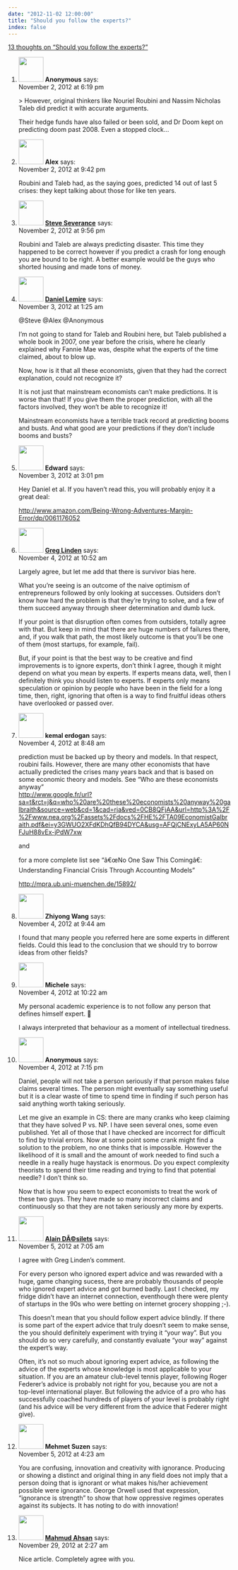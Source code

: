 ```yaml
---
date: "2012-11-02 12:00:00"
title: "Should you follow the experts?"
index: false
---
```


[13 thoughts on &ldquo;Should you follow the experts?&rdquo;](/lemire/blog/2012/11-02-should-you-follow-the-experts)

<ol class="comment-list">
<li id="comment-58700" class="comment even thread-even depth-1">
<div class="comment-author vcard">
<img alt src="https://secure.gravatar.com/avatar/?s=56&#038;d=mm&#038;r=g" srcset="https://secure.gravatar.com/avatar/?s=112&#038;d=mm&#038;r=g 2x" class="avatar avatar-56 photo avatar-default" height="56" width="56" decoding="async" /> <b class="fn">Anonymous</b> <span class="says">says:</span> </div>
<div class="comment-metadata"><time datetime="2012-11-02T18:19:30+00:00">November 2, 2012 at 6:19 pm</time></a> </div>
<div class="comment-content">
<p>&gt; However, original thinkers like Nouriel Roubini and Nassim Nicholas Taleb did predict it with accurate arguments.</p>
<p>Their hedge funds have also failed or been sold, and Dr Doom kept on predicting doom past 2008. Even a stopped clock&#8230;</p>
</div>
</li>
<li id="comment-58707" class="comment odd alt thread-odd thread-alt depth-1">
<div class="comment-author vcard">
<img alt src="https://secure.gravatar.com/avatar/f6067b3c14440db82810a86af8c539a2?s=56&#038;d=mm&#038;r=g" srcset="https://secure.gravatar.com/avatar/f6067b3c14440db82810a86af8c539a2?s=112&#038;d=mm&#038;r=g 2x" class="avatar avatar-56 photo" height="56" width="56" decoding="async" /> <b class="fn">Alex</b> <span class="says">says:</span> </div>
<div class="comment-metadata"><time datetime="2012-11-02T21:42:45+00:00">November 2, 2012 at 9:42 pm</time></a> </div>
<div class="comment-content">
<p>Roubini and Taleb had, as the saying goes, predicted 14 out of last 5 crises: they kept talking about those for like ten years.</p>
</div>
</li>
<li id="comment-58710" class="comment even thread-even depth-1">
<div class="comment-author vcard">
<img alt src="https://secure.gravatar.com/avatar/232b7664a30bac9de85a84c8b435f360?s=56&#038;d=mm&#038;r=g" srcset="https://secure.gravatar.com/avatar/232b7664a30bac9de85a84c8b435f360?s=112&#038;d=mm&#038;r=g 2x" class="avatar avatar-56 photo" height="56" width="56" loading="lazy" decoding="async" /> <b class="fn"><a href="http://www.steveseverance.com" class="url" rel="ugc external nofollow">Steve Severance</a></b> <span class="says">says:</span> </div>
<div class="comment-metadata"><time datetime="2012-11-02T21:56:34+00:00">November 2, 2012 at 9:56 pm</time></a> </div>
<div class="comment-content">
<p>Roubini and Taleb are always predicting disaster. This time they happened to be correct however if you predict a crash for long enough you are bound to be right. A better example would be the guys who shorted housing and made tons of money.</p>
</div>
</li>
<li id="comment-58716" class="comment byuser comment-author-lemire bypostauthor odd alt thread-odd thread-alt depth-1">
<div class="comment-author vcard">
<img alt src="https://secure.gravatar.com/avatar/2ca999bef9535950f5b84281a4dab006?s=56&#038;d=mm&#038;r=g" srcset="https://secure.gravatar.com/avatar/2ca999bef9535950f5b84281a4dab006?s=112&#038;d=mm&#038;r=g 2x" class="avatar avatar-56 photo" height="56" width="56" loading="lazy" decoding="async" /> <b class="fn"><a href="https://lemire.me/en/" class="url" rel="ugc">Daniel Lemire</a></b> <span class="says">says:</span> </div>
<div class="comment-metadata"><time datetime="2012-11-03T01:25:06+00:00">November 3, 2012 at 1:25 am</time></a> </div>
<div class="comment-content">
<p>@Steve @Alex @Anonymous</p>
<p>I&rsquo;m not going to stand for Taleb and Roubini here, but Taleb published a whole book in 2007, one year before the crisis, where he clearly explained why Fannie Mae was, despite what the experts of the time claimed, about to blow up.</p>
<p>Now, how is it that all these economists, given that they had the correct explanation, could not recognize it?</p>
<p>It is not just that mainstream economists can&rsquo;t make predictions. It is worse than that! If you give them the proper prediction, with all the factors involved, they won&rsquo;t be able to recognize it!</p>
<p>Mainstream economists have a terrible track record at predicting booms and busts. And what good are your predictions if they don&rsquo;t include booms and busts?</p>
</div>
</li>
<li id="comment-58762" class="comment even thread-even depth-1">
<div class="comment-author vcard">
<img alt src="https://secure.gravatar.com/avatar/b4c590ddd23457bcd4c2dd36adff84ba?s=56&#038;d=mm&#038;r=g" srcset="https://secure.gravatar.com/avatar/b4c590ddd23457bcd4c2dd36adff84ba?s=112&#038;d=mm&#038;r=g 2x" class="avatar avatar-56 photo" height="56" width="56" loading="lazy" decoding="async" /> <b class="fn">Edward</b> <span class="says">says:</span> </div>
<div class="comment-metadata"><time datetime="2012-11-03T15:01:17+00:00">November 3, 2012 at 3:01 pm</time></a> </div>
<div class="comment-content">
<p>Hey Daniel et al. If you haven&rsquo;t read this, you will probably enjoy it a great deal:</p>
<p><a href="https://www.amazon.com/Being-Wrong-Adventures-Margin-Error/dp/0061176052" rel="nofollow ugc">http://www.amazon.com/Being-Wrong-Adventures-Margin-Error/dp/0061176052</a></p>
</div>
</li>
<li id="comment-58799" class="comment odd alt thread-odd thread-alt depth-1">
<div class="comment-author vcard">
<img alt src="https://secure.gravatar.com/avatar/f9066aabfbe4756a4b22f401c7fcf5e8?s=56&#038;d=mm&#038;r=g" srcset="https://secure.gravatar.com/avatar/f9066aabfbe4756a4b22f401c7fcf5e8?s=112&#038;d=mm&#038;r=g 2x" class="avatar avatar-56 photo" height="56" width="56" loading="lazy" decoding="async" /> <b class="fn"><a href="https://glinden.blogspot.com/" class="url" rel="ugc external nofollow">Greg Linden</a></b> <span class="says">says:</span> </div>
<div class="comment-metadata"><time datetime="2012-11-04T10:52:16+00:00">November 4, 2012 at 10:52 am</time></a> </div>
<div class="comment-content">
<p>Largely agree, but let me add that there is survivor bias here. </p>
<p>What you&rsquo;re seeing is an outcome of the naive optimism of entrepreneurs followed by only looking at successes. Outsiders don&rsquo;t know how hard the problem is that they&rsquo;re trying to solve, and a few of them succeed anyway through sheer determination and dumb luck.</p>
<p>If your point is that disruption often comes from outsiders, totally agree with that. But keep in mind that there are huge numbers of failures there, and, if you walk that path, the most likely outcome is that you&rsquo;ll be one of them (most startups, for example, fail).</p>
<p>But, if your point is that the best way to be creative and find improvements is to ignore experts, don&rsquo;t think I agree, though it might depend on what you mean by experts. If experts means data, well, then I definitely think you should listen to experts. If experts only means speculation or opinion by people who have been in the field for a long time, then, right, ignoring that often is a way to find fruitful ideas others have overlooked or passed over.</p>
</div>
</li>
<li id="comment-58789" class="comment even thread-even depth-1">
<div class="comment-author vcard">
<img alt src="https://secure.gravatar.com/avatar/0f96121fd8f9dd5c98f38a33c3dc7114?s=56&#038;d=mm&#038;r=g" srcset="https://secure.gravatar.com/avatar/0f96121fd8f9dd5c98f38a33c3dc7114?s=112&#038;d=mm&#038;r=g 2x" class="avatar avatar-56 photo" height="56" width="56" loading="lazy" decoding="async" /> <b class="fn">kemal erdogan</b> <span class="says">says:</span> </div>
<div class="comment-metadata"><time datetime="2012-11-04T08:48:45+00:00">November 4, 2012 at 8:48 am</time></a> </div>
<div class="comment-content">
<p>prediction must be backed up by theory and models. In that respect, roubini fails. However, there are many other economists that have actually predicted the crises many years back and that is based on some economic theory and models. See &ldquo;Who are these economists anyway&rdquo;<br/>
<a href="https://www.google.fr/url?sa=t&#038;rct=j&#038;q=who%20are%20these%20economists%20anyway%20galbraith&#038;source=web&#038;cd=1&#038;cad=rja&#038;ved=0CB8QFjAA&#038;url=http%3A%2F%2Fwww.nea.org%2Fassets%2Fdocs%2FHE%2FTA09EconomistGalbraith.pdf&#038;ei=y3GWUO2XFdKDhQfB94DYCA&#038;usg=AFQjCNExyLA5AP60NFJuH88vEx-jPdW7xw" rel="nofollow ugc">http://www.google.fr/url?sa=t&#038;rct=j&#038;q=who%20are%20these%20economists%20anyway%20galbraith&#038;source=web&#038;cd=1&#038;cad=rja&#038;ved=0CB8QFjAA&#038;url=http%3A%2F%2Fwww.nea.org%2Fassets%2Fdocs%2FHE%2FTA09EconomistGalbraith.pdf&#038;ei=y3GWUO2XFdKDhQfB94DYCA&#038;usg=AFQjCNExyLA5AP60NFJuH88vEx-jPdW7xw</a></p>
<p>and</p>
<p>for a more complete list see &ldquo;â€œNo One Saw This Comingâ€: Understanding Financial Crisis Through Accounting Models&rdquo;</p>
<p><a href="http://mpra.ub.uni-muenchen.de/15892/" rel="nofollow ugc">http://mpra.ub.uni-muenchen.de/15892/</a></p>
</div>
</li>
<li id="comment-58794" class="comment odd alt thread-odd thread-alt depth-1">
<div class="comment-author vcard">
<img alt src="https://secure.gravatar.com/avatar/b9c3b85c7579c14b76430fc209ef02c8?s=56&#038;d=mm&#038;r=g" srcset="https://secure.gravatar.com/avatar/b9c3b85c7579c14b76430fc209ef02c8?s=112&#038;d=mm&#038;r=g 2x" class="avatar avatar-56 photo" height="56" width="56" loading="lazy" decoding="async" /> <b class="fn">Zhiyong Wang</b> <span class="says">says:</span> </div>
<div class="comment-metadata"><time datetime="2012-11-04T09:44:37+00:00">November 4, 2012 at 9:44 am</time></a> </div>
<div class="comment-content">
<p>I found that many people you referred here are some experts in different fields. Could this lead to the conclusion that we should try to borrow ideas from other fields?</p>
</div>
</li>
<li id="comment-58797" class="comment even thread-even depth-1">
<div class="comment-author vcard">
<img alt src="https://secure.gravatar.com/avatar/98b882adeb62be7d6a3d2e5be845ad97?s=56&#038;d=mm&#038;r=g" srcset="https://secure.gravatar.com/avatar/98b882adeb62be7d6a3d2e5be845ad97?s=112&#038;d=mm&#038;r=g 2x" class="avatar avatar-56 photo" height="56" width="56" loading="lazy" decoding="async" /> <b class="fn">Michele</b> <span class="says">says:</span> </div>
<div class="comment-metadata"><time datetime="2012-11-04T10:22:25+00:00">November 4, 2012 at 10:22 am</time></a> </div>
<div class="comment-content">
<p>My personal academic experience is to not follow any person that defines himself expert. 🙂</p>
<p>I always interpreted that behaviour as a moment of intellectual tiredness.</p>
</div>
</li>
<li id="comment-58816" class="comment odd alt thread-odd thread-alt depth-1">
<div class="comment-author vcard">
<img alt src="https://secure.gravatar.com/avatar/70b03db954aa45fc2559e85f5d5bd13e?s=56&#038;d=mm&#038;r=g" srcset="https://secure.gravatar.com/avatar/70b03db954aa45fc2559e85f5d5bd13e?s=112&#038;d=mm&#038;r=g 2x" class="avatar avatar-56 photo" height="56" width="56" loading="lazy" decoding="async" /> <b class="fn">Anonymous</b> <span class="says">says:</span> </div>
<div class="comment-metadata"><time datetime="2012-11-04T19:15:27+00:00">November 4, 2012 at 7:15 pm</time></a> </div>
<div class="comment-content">
<p>Daniel, people will not take a person seriously if that person makes false claims several times. The person might eventually say something useful but it is a clear waste of time to spend time in finding if such person has said anything worth taking seriously.</p>
<p>Let me give an example in CS: there are many cranks who keep claiming that they have solved P vs. NP. I have seen several ones, some even published. Yet all of those that I have checked are incorrect for difficult to find by trivial errors. Now at some point some crank might find a solution to the problem, no one thinks that is impossible. However the likelihood of it is small and the amount of work needed to find such a needle in a really huge haystack is enormous. Do you expect complexity theorists to spend their time reading and trying to find that potential needle? I don&rsquo;t think so. </p>
<p>Now that is how you seem to expect economists to treat the work of these two guys. They have made so many incorrect claims and continuously so that they are not taken seriously any more by experts.</p>
</div>
</li>
<li id="comment-58851" class="comment even thread-even depth-1">
<div class="comment-author vcard">
<img alt src="https://secure.gravatar.com/avatar/9eb64b34c9d28dab3640514c1d68f21b?s=56&#038;d=mm&#038;r=g" srcset="https://secure.gravatar.com/avatar/9eb64b34c9d28dab3640514c1d68f21b?s=112&#038;d=mm&#038;r=g 2x" class="avatar avatar-56 photo" height="56" width="56" loading="lazy" decoding="async" /> <b class="fn"><a href="http://alaindesilets.org/tiki-view_blog.php?blogId=1" class="url" rel="ugc external nofollow">Alain DÃ©silets</a></b> <span class="says">says:</span> </div>
<div class="comment-metadata"><time datetime="2012-11-05T07:05:12+00:00">November 5, 2012 at 7:05 am</time></a> </div>
<div class="comment-content">
<p>I agree with Greg Linden&rsquo;s comment.</p>
<p>For every person who ignored expert advice and was rewarded with a huge, game changing sucess, there are probably thousands of people who ignored expert advice and got burned badly. Last I checked, my fridge didn&rsquo;t have an internet connection, eventhough there were plenty of startups in the 90s who were betting on internet grocery shopping ;-).</p>
<p>This doesn&rsquo;t mean that you should follow expert advice blindly. If there is some part of the expert advice that truly doesn&rsquo;t seem to make sense, the you should definitely experiment with trying it &ldquo;your way&rdquo;. But you should do so very carefully, and constantly evaluate &ldquo;your way&rdquo; against the expert&rsquo;s way.</p>
<p>Often, it&rsquo;s not so much about ignoring expert advice, as following the advice of the experts whose knowledge is most applicable to your situation. If you are an amateur club-level tennis player, following Roger Federer&rsquo;s advice is probably not right for you, because you are not a top-level international player. But following the advice of a pro who has successfully coached hundreds of players of your level is probably right (and his advice will be very different from the advice that Federer might give).</p>
</div>
</li>
<li id="comment-58837" class="comment odd alt thread-odd thread-alt depth-1">
<div class="comment-author vcard">
<img alt src="https://secure.gravatar.com/avatar/9f79205e05a80038a3e90d9efaacba35?s=56&#038;d=mm&#038;r=g" srcset="https://secure.gravatar.com/avatar/9f79205e05a80038a3e90d9efaacba35?s=112&#038;d=mm&#038;r=g 2x" class="avatar avatar-56 photo" height="56" width="56" loading="lazy" decoding="async" /> <b class="fn">Mehmet Suzen</b> <span class="says">says:</span> </div>
<div class="comment-metadata"><time datetime="2012-11-05T04:23:21+00:00">November 5, 2012 at 4:23 am</time></a> </div>
<div class="comment-content">
<p>You are confusing, innovation and creativity with ignorance. Producing or showing a distinct and original thing in any field does not imply that a person doing that is ignorant or what makes his/her achievement possible were ignorance. George Orwell used that expression, &ldquo;ignorance is strength&rdquo; to show that how oppressive regimes operates against its subjects. It has noting to do with innovation!</p>
</div>
</li>
<li id="comment-60480" class="comment even thread-even depth-1">
<div class="comment-author vcard">
<img alt src="https://secure.gravatar.com/avatar/f2b8bb2876f5025fff03d05114ad4cd2?s=56&#038;d=mm&#038;r=g" srcset="https://secure.gravatar.com/avatar/f2b8bb2876f5025fff03d05114ad4cd2?s=112&#038;d=mm&#038;r=g 2x" class="avatar avatar-56 photo" height="56" width="56" loading="lazy" decoding="async" /> <b class="fn"><a href="http://thinkdiff.net" class="url" rel="ugc external nofollow">Mahmud Ahsan</a></b> <span class="says">says:</span> </div>
<div class="comment-metadata"><time datetime="2012-11-29T02:27:58+00:00">November 29, 2012 at 2:27 am</time></a> </div>
<div class="comment-content">
<p>Nice article. Completely agree with you.</p>
</div>
</li>
</ol>
